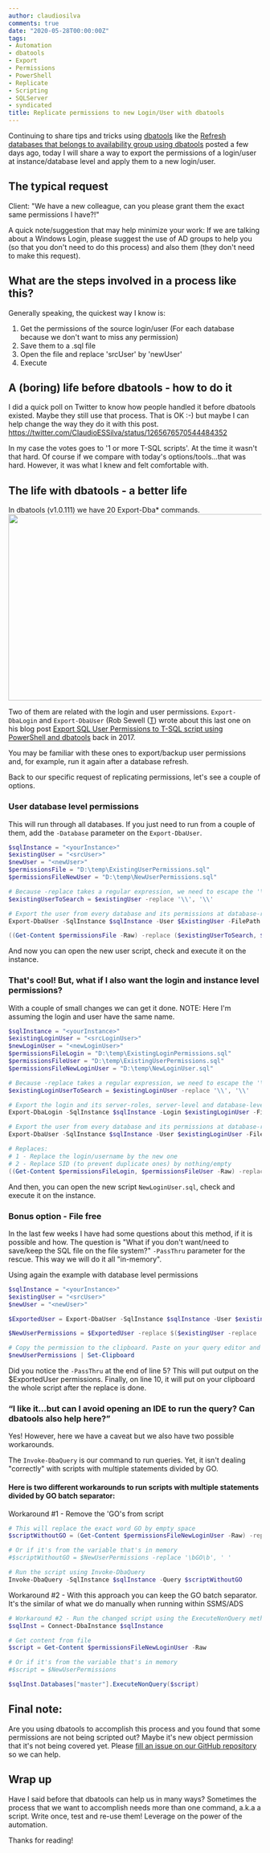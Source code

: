 ```yaml
---
author: claudiosilva
comments: true
date: "2020-05-28T00:00:00Z"
tags:
- Automation
- dbatools
- Export
- Permissions
- PowerShell
- Replicate
- Scripting
- SQLServer
- syndicated
title: Replicate permissions to new Login/User with dbatools
---
```

Continuing to share tips and tricks using [dbatools](https://dbatools.io) like the [Refresh databases that belongs to availability group using dbatools](https://claudioessilva.eu/2020/05/20/refresh-databases-that-belongs-to-availability-group-using-dbatools/) posted a few days ago, today I will share a way to export the permissions of a login/user at instance/database level and apply them to a new login/user.

<h2>The typical request</h2>

Client: "We have a new colleague, can you please grant them the exact same permissions I have?!"

A quick note/suggestion that may help minimize your work: If we are talking about a Windows Login, please suggest the use of AD groups to help you (so that you don't need to do this process) and also them (they don't need to make this request).

<h2>What are the steps involved in a process like this?</h2>

Generally speaking, the quickest way I know is:
1. Get the permissions of the source login/user (For each database because we don't want to miss any permission)
2. Save them to a .sql file
3. Open the file and replace 'srcUser' by 'newUser'
4. Execute

<h2>A (boring) life before dbatools - how to do it</h2>

I did a quick poll on Twitter to know how people handled it before dbatools existed. Maybe they still use that process. That is OK :-) but maybe I can help change the way they do it with this post.
https://twitter.com/ClaudioESSilva/status/1265676570544484352

In  my case the votes goes to '1 or more T-SQL scripts'. At the time it wasn't that hard. Of course if we compare with today's options/tools...that was hard. However, it was what I knew and felt comfortable with.

<h2>The life with dbatools - a better life</h2>

In dbatools (v1.0.111) we have 20 Export-Dba* commands.
<img src="https://claudioessilva.github.io/img/2020/05/dbatools-export-commands.png" alt="" width="791" height="371" class="aligncenter size-full wp-image-2049" />

Two of them are related with the login and user permissions.
`Export-DbaLogin` and `Export-DbaUser` (Rob Sewell ([T](https://twitter.com/sqldbawithbeard)) wrote about this last one on his blog post [Export SQL User Permissions to T-SQL script using PowerShell and dbatools](https://sqldbawithabeard.com/2017/04/10/export-sql-user-permissions-to-t-sql-script-using-powershell-and-dbatools/) back in 2017.

You may be familiar with these ones to export/backup user permissions and, for example, run it again after a database refresh.

Back to our specific request of replicating permissions, let's see a couple of options.

<h3>User database level permissions</h3>

This will run through all databases. If you just need to run from a couple of them, add the `-Database` parameter on the `Export-DbaUser`.

``` powershell
$sqlInstance = "<yourInstance>"
$existingUser = "<srcUser>"
$newUser = "<newUser>"
$permissionsFile = "D:\temp\ExistingUserPermissions.sql"
$permissionsFileNewUser = "D:\temp\NewUserPermissions.sql"

# Because -replace takes a regular expression, we need to escape the '\' when dealing with windows logins
$existingUserToSearch = $existingUser -replace '\\', '\\'

# Export the user from every database and its permissions at database-roles and object level
Export-DbaUser -SqlInstance $sqlInstance -User $ExistingUser -FilePath $permissionsFile

((Get-Content $permissionsFile -Raw) -replace ($existingUserToSearch, $newUser)) | Set-content $permissionsFileNewUser
```
And now you can open the new user script, check and execute it on the instance.

<h3>That's cool! But, what if I also want the login and instance level permissions?</h3>

With a couple of small changes we can get it done.
NOTE: Here I'm assuming the login and user have the same name.
``` powershell
$sqlInstance = "<yourInstance>"
$existingLoginUser = "<srcLoginUser>"
$newLoginUser = "<newLoginUser>"
$permissionsFileLogin = "D:\temp\ExistingLoginPermissions.sql"
$permissionsFileUser = "D:\temp\ExistingUserPermissions.sql"
$permissionsFileNewLoginUser = "D:\temp\NewLoginUser.sql"

# Because -replace takes a regular expression, we need to escape the '\' when dealing with windows logins
$existingLoginUserToSearch = $existingLoginUser -replace '\\', '\\'

# Export the login and its server-roles, server-level and database-level permissions
Export-DbaLogin -SqlInstance $sqlInstance -Login $existingLoginUser -FilePath $permissionsFileLogin

# Export the user from every database and its permissions at database-roles and object level
Export-DbaUser -SqlInstance $sqlInstance -User $existingLoginUser -FilePath $permissionsFileUser

# Replaces:
# 1 - Replace the login/username by the new one
# 2 - Replace SID (to prevent duplicate ones) by nothing/empty
((Get-Content $permissionsFileLogin, $permissionsFileUser -Raw) -replace ($existingLoginUserToSearch, $newloginuser)) -Replace '(, SID[^,]*)', ' ' | Set-content $permissionsFileNewLoginUser
```
And then, you can open the new script `NewLoginUser.sql`, check and execute it on the instance.

<h3>Bonus option - File free</h3>

In the last few weeks I have had some questions about this method, if it is possible and how.
The question is "What if you don't want/need to save/keep the SQL file on the file system?"
`-PassThru` parameter for the rescue. This way we will do it all "in-memory".

Using again the example with database level permissions
``` powershell
$sqlInstance = "<yourInstance>"
$existingUser = "<srcUser>"
$newUser = "<newUser>"

$ExportedUser = Export-DbaUser -SqlInstance $sqlInstance -User $existingUser -PassThru

$NewUserPermissions = $ExportedUser -replace $($existingUser -replace '\\', '\\'), $newUser

# Copy the permission to the clipboard. Paste on your query editor and paste there.
$newUserPermissions | Set-Clipboard
```
Did you notice the `-PassThru` at the end of line 5? This will put output on the $ExportedUser permissions.
Finally, on line 10, it will put on your clipboard the whole script after the replace is done.

<h3>“I like it...but can I avoid opening an IDE to run the query? Can dbatools also help here?”</h3>

Yes! However, here we have a caveat but we also have two possible workarounds.

The `Invoke-DbaQuery` is our command to run queries. Yet, it isn't dealing "correctly" with scripts with multiple statements divided by GO.

<h4>Here is two different workarounds to run scripts with multiple statements divided by GO batch separator:</h4>

Workaround #1 - Remove the 'GO's from script
``` powershell
# This will replace the exact word GO by empty space
$scriptWithoutGO = (Get-Content $permissionsFileNewLoginUser -Raw) -replace '\bGO\b', ' '

# Or if it's from the variable that's in memory
#$scriptWithoutGO = $NewUserPermissions -replace '\bGO\b', ' '

# Run the script using Invoke-DbaQuery
Invoke-DbaQuery -SqlInstance $sqlInstance -Query $scriptWithoutGO
```

Workaround #2 - With this approach you can keep the GO batch separator. It's the similar of what we do manually when running within SSMS/ADS
``` powershell
# Workaround #2 - Run the changed script using the ExecuteNonQuery method
$sqlInst = Connect-DbaInstance $sqlInstance

# Get content from file
$script = Get-Content $permissionsFileNewLoginUser -Raw

# Or if it's from the variable that's in memory
#$script = $NewUserPermissions

$sqlInst.Databases["master"].ExecuteNonQuery($script)
```

<h2>Final note:</h2>

Are you using dbatools to accomplish this process and you found that some permissions are not being scripted out? Maybe it's new object permission that it's not being covered yet. Please [fill an issue on our GitHub repository](http://dbatools.io/issues) so we can help.

<h2>Wrap up</h2>

Have I said before that dbatools can help us in many ways?
Sometimes the process that we want to accomplish needs more than one command, a.k.a a script. Write once, test and re-use them! Leverage on the power of the automation.

Thanks for reading!
